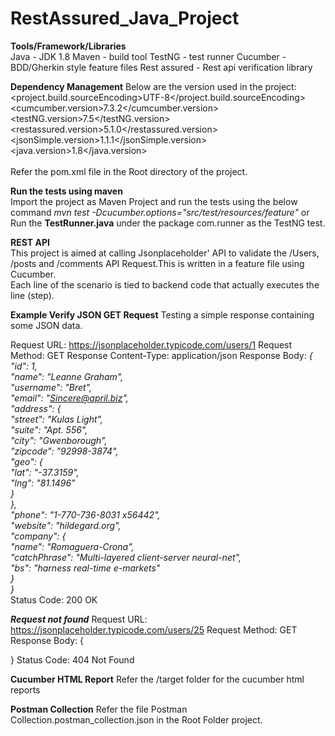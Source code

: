# RestAssured_Java_Project

**Tools/Framework/Libraries**  
Java - JDK 1.8
Maven - build tool
TestNG - test runner
Cucumber - BDD/Gherkin style feature files
Rest assured - Rest api verification library

**Dependency Management**
Below are the version used in the project:
<properties>  
		<project.build.sourceEncoding>UTF-8</project.build.sourceEncoding>
		<cumcumber.version>7.3.2</cumcumber.version>  
		<testNG.version>7.5</testNG.version>  
		<restassured.version>5.1.0</restassured.version>  
		<jsonSimple.version>1.1.1</jsonSimple.version>  
		<java.version>1.8</java.version>  
</properties>  
Refer the pom.xml file in the Root directory of the project.

**Run the tests using maven**  
Import the project as Maven Project and run the tests using the below command
*mvn test -Dcucumber.options="src/test/resources/feature"*
or
Run the **TestRunner.java** under the package com.runner as the TestNG test.

**REST API**  
This project is aimed at calling Jsonplaceholder' API to validate the /Users, /posts and /comments API Request.This is written in a feature file using Cucumber.  
Each line of the scenario is tied to backend code that actually executes the line (step).  

**Example Verify JSON GET Request**
Testing a simple response containing some JSON data.

Request URL: https://jsonplaceholder.typicode.com/users/1
Request Method: GET
Response Content-Type: application/json
Response Body:
*{  
  "id": 1,  
  "name": "Leanne Graham",  
  "username": "Bret",  
  "email": "Sincere@april.biz",  
  "address": {  
    "street": "Kulas Light",  
    "suite": "Apt. 556",  
    "city": "Gwenborough",  
    "zipcode": "92998-3874",  
    "geo": {  
      "lat": "-37.3159",  
      "lng": "81.1496"  
    }  
  },  
  "phone": "1-770-736-8031 x56442",  
  "website": "hildegard.org",  
  "company": {  
    "name": "Romaguera-Crona",  
    "catchPhrase": "Multi-layered client-server neural-net",  
    "bs": "harness real-time e-markets"  
  }  
}*  
Status Code: 200 OK

***Request not found***
Request URL: https://jsonplaceholder.typicode.com/users/25
Request Method: GET
Response Body:
{
  
}
Status Code: 404 Not Found  

**Cucumber HTML Report**
Refer the /target folder for the cucumber html reports

**Postman Collection**
Refer the file Postman Collection.postman_collection.json in the Root Folder project.



